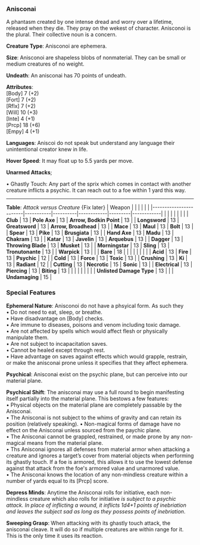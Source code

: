 ### Anisconai
A phantasm created by one intense dread and worry over a lifetime, released when they die. They pray on the wekest of character. Anisconoi is the plural. Their collective noun is a concern.

**Creature Type**: Anisconoi are ephemera.

**Size**: Anisconoi are shapeless blobs of nonmaterial. They can be small or medium creatures of no weight.

**Undeath**: An anisconai has 70 points of undeath.

**Attributes**:  
[Body] 7  (+2)  
[Fort] 7  (+2)  
[Rflx] 7  (+2)  
[Will] 10 (+3)  
[Inte] 4  (+1)  
[Prcp] 18 (+6)  
[Empy] 4  (+1)  

**Languages**: Aniscoi do not speak but understand any language their unintentional creator knew in life.

**Hover Speed**: It may float up to 5.5 yards per move.

**Unarmed Attacks**;

 • Ghastly Touch: Any part of the sprix which comes in contact with another creature inflicts a psychic. It can reach out to a foe within 1 yard this way.

---------------------

**Table**: *Attack versus Creature* {Fix later}
| Weapon                 |          |            |         |            |         |
|------------------------|-----------|----------|------------|---------|------------|
|                        |          |            |         |            |         |
| **Club**                   | 13     | **Pole Axe**       | 13     | **Arrow, Bodkin Point**    | 13    |
| **Longsword**              | 13     | **Greatsword**     | 13     | **Arrow, Broadhead**    | 13    |
| **Mace**                   | 13     | **Maul**           | 13     | **Bolt** | 13    |
| **Spear**                  | 13     | **Pike**           | 13     | **Brusgiata** | 13     |
| **Hand Axe**               | 13     | **Madu**           | 13     | **Chakram** | 13    |
| **Katar**                  | 13     | **Javelin**        | 13     | **Arquebus** | 13    |
| **Dagger**                 | 13     | **Throwing Blade** | 13     | **Musket** | 13    |
| **Morningstar**            | 13     | **Sling**          | 13     | **Tronutonante** | 13    |
| **Warpick**                | 13     |                    |        | **Bare** |  18 |
|                            |           |          |            |         |            |
| **Acid**                   | 13     | **Fire** | 13     | **Psychic** | 12     |
| **Cold**                   | 13     | **Force** | 13     | **Toxic**  | 13     |
| **Crushing**               | 13     | **Ki** | 13     | **Radiant** | 12     |
| **Cutting**                | 13     | **Necrotic** | 15     | **Sonic** | 13    |
| **Electrical**             | 13     | **Piercing** | 13     | **Biting** | 13    |
|                        |           |          |            |         |            |
| **Unlisted Damage Type** | 13 |   |    | **Undamaging** | 15 |


### Special Features

**Ephemeral Nature**: Anisconoi do not have a phsyical form. As such they   
 • Do not need to eat, sleep, or breathe.  
 • Have disadvantage on [Body] checks.  
 • Are immune to diseases, poisons and venom including toxic damage.  
 • Are not affected by spells which would affect flesh or physically manipulate them.  
 • Are not subject to incapacitation saves.  
 • Cannot be healed except through rest.  
 • Have advantage on saves against effects which would grapple, restrain, or make the anisconai prone unless it specifies that they affect ephemera.

**Psychical**: Anisconai exist on the psychic plane, but can perceive into our material plane.

 **Psychical Shift**: The anisconai may use a full round to begin manifesting itself partially into the material plane. This bestows a few features:    
    • Physical objects on the material plane are completely passable by the Anisconai.  
    • The Anisconai is not subject to the whims of gravity and can retain its position (relatively speaking). 
    • Non-magical forms of damage have no effect on the Anisconai unless sourced from the paychic plane.  
    • The Anisconai cannot be grappled, restrained, or made prone by any non-magical means from the material plane.  
    • Ths Anisconai ignores all defenses from material armor when attacking a creature and ignores a target’s cover from material objects when performing its ghastly touch. If a foe is armored, this allows it to use the lowest defense against that attack from the foe's armored value and unarmored value.  
    • The Anisconai knows the location of any non-mindless creature within a number of yards equal to its [Prcp] score.

**Depress Minds**: Anytime the Anisconai rolls for initiative, each non-mindless creature which also rolls for initiative *is subject to a psychic attack. In place of inflicting a wound, it inflicts 1d4+1 points of inebriation and leaves the subject sad as long as they possess points of inebriation*.

**Sweeping Grasp**: When attacking with its ghastly touch attack, the anisconai cleave. It will do so if multiple creatures are within range for it. This is the only time it uses its reaction.